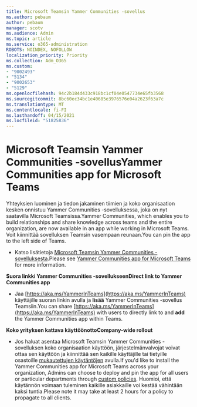 ```yaml
---
title: Microsoft Teamsin Yammer Communities -sovellus
ms.author: pebaum
author: pebaum
manager: scotv
ms.audience: Admin
ms.topic: article
ms.service: o365-administration
ROBOTS: NOINDEX, NOFOLLOW
localization_priority: Priority
ms.collection: Adm_O365
ms.custom:
- "9002493"
- "5134"
- "9002653"
- "5129"
ms.openlocfilehash: 94c2b184d433c918bc1cf04e0547734e65fb3568
ms.sourcegitcommit: 8bc60ec34bc1e40685e3976576e04a2623f63a7c
ms.translationtype: MT
ms.contentlocale: fi-FI
ms.lasthandoff: 04/15/2021
ms.locfileid: "51825836"
---
```

# <a name="yammer-communities-app-for-microsoft-teams"></a><span data-ttu-id="3a8e8-102">Microsoft Teamsin Yammer Communities -sovellus</span><span class="sxs-lookup"><span data-stu-id="3a8e8-102">Yammer Communities app for Microsoft Teams</span></span>

<span data-ttu-id="3a8e8-103">Yhteyksien luominen ja tiedon jakaminen tiimien ja koko organisaation kesken onnistuu Yammer Communities -sovelluksessa, joka on nyt saatavilla Microsoft Teamsissa.</span><span class="sxs-lookup"><span data-stu-id="3a8e8-103">Yammer Communities, which enables you to build relationships and share knowledge across teams and the entire organization, are now available in an app while working in Microsoft Teams.</span></span> <span data-ttu-id="3a8e8-104">Voit kiinnittää sovelluksen Teamsin vasempaan reunaan.</span><span class="sxs-lookup"><span data-stu-id="3a8e8-104">You can pin the app to the left side of Teams.</span></span> 

- <span data-ttu-id="3a8e8-105">Katso lisätietoja [Microsoft Teamsin Yammer Communities -sovelluksesta](https://go.microsoft.com/fwlink/?linkid=2127757&clcid=0x409).</span><span class="sxs-lookup"><span data-stu-id="3a8e8-105">Please see [Yammer Communities app for Microsoft Teams](https://go.microsoft.com/fwlink/?linkid=2127757&clcid=0x409) for more information.</span></span>

<span data-ttu-id="3a8e8-106">**Suora linkki Yammer Communities -sovellukseen**</span><span class="sxs-lookup"><span data-stu-id="3a8e8-106">**Direct link to Yammer Communities app**</span></span>

- <span data-ttu-id="3a8e8-107">Jaa [https://aka.ms/YammerInTeams](https://aka.ms/YammerInTeams) käyttäjille suoran linkin avulla ja **lisää** Yammer Communities -sovellus Teamsiin.</span><span class="sxs-lookup"><span data-stu-id="3a8e8-107">You can share [https://aka.ms/YammerInTeams](https://aka.ms/YammerInTeams) with users to directly link to and **add** the Yammer Communities app within Teams.</span></span>

<span data-ttu-id="3a8e8-108">**Koko yrityksen kattava käyttöönotto**</span><span class="sxs-lookup"><span data-stu-id="3a8e8-108">**Company-wide rollout**</span></span>

- <span data-ttu-id="3a8e8-109">Jos haluat asentaa Microsoft Teamsin Yammer Communities -sovelluksen koko organisaation käyttöön, järjestelmänvalvojat voivat ottaa sen käyttöön ja kiinnittää sen kaikille käyttäjille tai tietyille osastoille [mukautettujen käytäntöjen](https://docs.microsoft.com/microsoftteams/manage-apps) avulla.</span><span class="sxs-lookup"><span data-stu-id="3a8e8-109">If you'd like to install the Yammer Communities app for Microsoft Teams across your organization, Admins can choose to deploy and pin the app for all users or particular departments through [custom policies](https://docs.microsoft.com/microsoftteams/manage-apps).</span></span> <span data-ttu-id="3a8e8-110">Huomioi, että käytännön voimaan tuleminen kaikille asiakkaille voi kestää vähintään kaksi tuntia.</span><span class="sxs-lookup"><span data-stu-id="3a8e8-110">Please note it may take at least 2 hours for a policy to propagate to all clients.</span></span>
